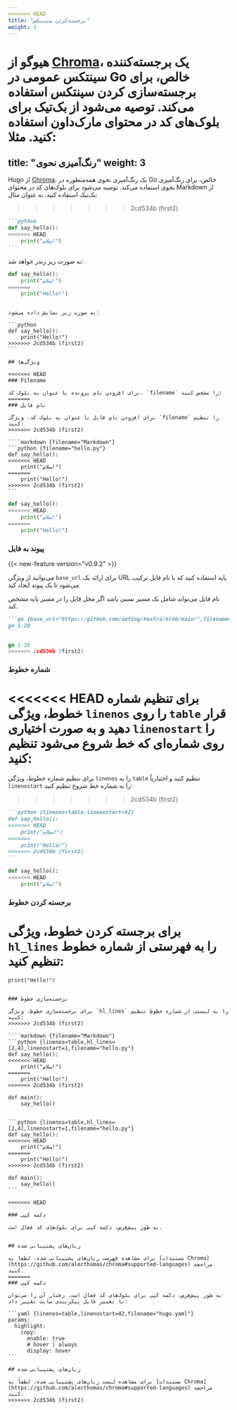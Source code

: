```yaml
---
<<<<<<< HEAD
title: "برجسته‌کردن سینتکس"
weight: 3
---
```


هیوگو از [Chroma](https://github.com/alecthomas/chroma)، یک برجسته‌کننده سینتکس عمومی در Go خالص، برای برجسته‌سازی کردن سینتکس استفاده می‌کند.
 توصیه می‌شود از بک‌تیک برای بلوک‌های کد در محتوای مارک‌داون استفاده کنید. مثلا:
=======
title: "رنگ‌آمیزی نحوی"
weight: 3
---

Hugo از [Chroma](https://github.com/alecthomas/chroma)، یک رنگ‌آمیزی نحوی همه‌منظوره در Go خالص، برای رنگ‌آمیزی نحوی استفاده می‌کند.
توصیه می‌شود برای بلوک‌های کد در محتوای Markdown از بک‌تیک استفاده کنید. به عنوان مثال:
>>>>>>> 2cd534b (first2)

<!--more-->

````markdown {filename="Markdown"}
```python
def say_hello():
<<<<<<< HEAD
    print("سلام!")
```
````

به صورت زیر رندر خواهد شد:

```python
def say_hello():
    print("سلام!")
=======
    print("Hello!")
```
````

به صورت زیر نمایش داده می‌شود:

```python
def say_hello():
    print("Hello!")
>>>>>>> 2cd534b (first2)
```

## ویژگی‌ها

<<<<<<< HEAD
### Filename

برای افزودن نام پرونده یا عنوان به بلوک کد، `filename` را مشخص کنید:
=======
### نام فایل

برای افزودن نام فایل یا عنوان به بلوک کد، ویژگی `filename` را تنظیم کنید:
>>>>>>> 2cd534b (first2)

````markdown {filename="Markdown"}
```python {filename="hello.py"}
def say_hello():
<<<<<<< HEAD
    print("سلام!")
=======
    print("Hello!")
>>>>>>> 2cd534b (first2)
```
````

```python {filename="hello.py"}
def say_hello():
<<<<<<< HEAD
    print("سلام!")
=======
    print("Hello!")
```

### پیوند به فایل

{{< new-feature version="v0.9.2" >}}

می‌توانید از ویژگی `base_url` برای ارائه یک URL پایه استفاده کنید که با نام فایل ترکیب می‌شود تا یک پیوند ایجاد کند.

نام فایل می‌تواند شامل یک مسیر نسبی باشد اگر محل فایل را در مسیر پایه مشخص کند.

````markdown {filename="Markdown"}
```go {base_url="https://github.com/imfing/hextra/blob/main/",filename="exampleSite/hugo.work"}
go 1.20
```
````

```go {base_url="https://github.com/imfing/hextra/blob/main/",filename="exampleSite/hugo.work"}
go 1.20
>>>>>>> 2cd534b (first2)
```

### شماره خطوط

<<<<<<< HEAD
برای تنظیم شماره خطوط، ویژگی `linenos` را روی `table` قرار دهید و به صورت اختیاری `linenostart` را روی شماره‌ای که خط شروع می‌شود تنظیم کنید:
=======
برای تنظیم شماره خطوط، ویژگی `linenos` را به `table` تنظیم کنید و اختیاریاً `linenostart` را به شماره خط شروع تنظیم کنید:
>>>>>>> 2cd534b (first2)

````markdown {filename="Markdown"}
```python {linenos=table,linenostart=42}
def say_hello():
<<<<<<< HEAD
    print("سلام!")
=======
    print("Hello!")
>>>>>>> 2cd534b (first2)
```
````

```python {linenos=table,linenostart=42}
def say_hello():
<<<<<<< HEAD
    print("سلام!")
```

### برجسته کردن خطوط

برای برجسته کردن خطوط، ویژگی `hl_lines` را به فهرستی از شماره خطوط تنظیم کنید:
=======
    print("Hello!")
```

### برجسته‌سازی خطوط

برای برجسته‌سازی خطوط، ویژگی `hl_lines` را به لیستی از شماره خطوط تنظیم کنید:
>>>>>>> 2cd534b (first2)

````markdown {filename="Markdown"}
```python {linenos=table,hl_lines=[2,4],linenostart=1,filename="hello.py"}
def say_hello():
<<<<<<< HEAD
    print("سلام!")
=======
    print("Hello!")
>>>>>>> 2cd534b (first2)

def main():
    say_hello()
```
````

```python {linenos=table,hl_lines=[2,4],linenostart=1,filename="hello.py"}
def say_hello():
<<<<<<< HEAD
    print("سلام!")
=======
    print("Hello!")
>>>>>>> 2cd534b (first2)

def main():
    say_hello()
```

<<<<<<< HEAD

### دکمه کپی

به طور پیش‌فرض، دکمه کپی برای بلوک‌های کد فعال است.


## زبان‌های پشتیبانی شده

برای مشاهده فهرست زبان‌های پشتیبانی شده، لطفا به [مستندات Chroma](https://github.com/alecthomas/chroma#supported-languages) مراجعه کنید.
=======
### دکمه کپی

به طور پیش‌فرض، دکمه کپی برای بلوک‌های کد فعال است. رفتار آن را می‌توان با تغییر فایل پیکربندی سایت تغییر داد:

```yaml {linenos=table,linenostart=42,filename="hugo.yaml"}
params:
  highlight:
    copy:
      enable: true
      # hover | always
      display: hover
```

## زبان‌های پشتیبانی شده

برای مشاهده لیست زبان‌های پشتیبانی شده، لطفاً به [مستندات Chroma](https://github.com/alecthomas/chroma#supported-languages) مراجعه کنید.
>>>>>>> 2cd534b (first2)
